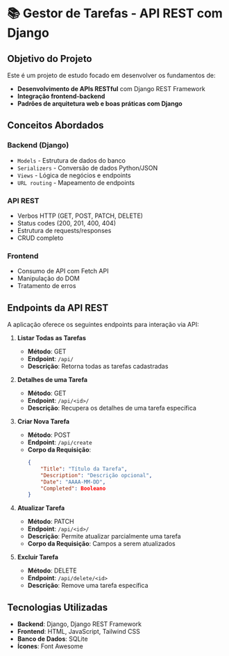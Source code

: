 # 📚 Gestor de Tarefas - API REST com Django

## Objetivo do Projeto

Este é um projeto de estudo focado em desenvolver os fundamentos de:

- **Desenvolvimento de APIs RESTful** com Django REST Framework
- **Integração frontend-backend** 
- **Padrões de arquitetura web e boas práticas com Django**

## Conceitos Abordados

### Backend (Django)
- `Models` - Estrutura de dados do banco
- `Serializers` - Conversão de dados Python/JSON
- `Views` - Lógica de negócios e endpoints
- `URL routing` - Mapeamento de endpoints

### API REST
- Verbos HTTP (GET, POST, PATCH, DELETE)
- Status codes (200, 201, 400, 404)
- Estrutura de requests/responses
- CRUD completo

### Frontend
- Consumo de API com Fetch API
- Manipulação do DOM
- Tratamento de erros

## Endpoints da API REST

A aplicação oferece os seguintes endpoints para interação via API:

1. **Listar Todas as Tarefas**
   - **Método**: GET
   - **Endpoint**: `/api/`
   - **Descrição**: Retorna todas as tarefas cadastradas

2. **Detalhes de uma Tarefa**
   - **Método**: GET
   - **Endpoint**: `/api/<id>/`
   - **Descrição**: Recupera os detalhes de uma tarefa específica

3. **Criar Nova Tarefa**
   - **Método**: POST
   - **Endpoint**: `/api/create`
   - **Corpo da Requisição**:
     ```json
     {
         "Title": "Título da Tarefa",
         "Description": "Descrição opcional",
         "Date": "AAAA-MM-DD",
         "Completed": Booleano
     }
     ```

4. **Atualizar Tarefa**
   - **Método**: PATCH
   - **Endpoint**: `/api/<id>/`
   - **Descrição**: Permite atualizar parcialmente uma tarefa
   - **Corpo da Requisição**: Campos a serem atualizados

5. **Excluir Tarefa**
   - **Método**: DELETE
   - **Endpoint**: `/api/delete/<id>`
   - **Descrição**: Remove uma tarefa específica

## Tecnologias Utilizadas

- **Backend**: Django, Django REST Framework
- **Frontend**: HTML, JavaScript, Tailwind CSS
- **Banco de Dados**: SQLite
- **Ícones**: Font Awesome